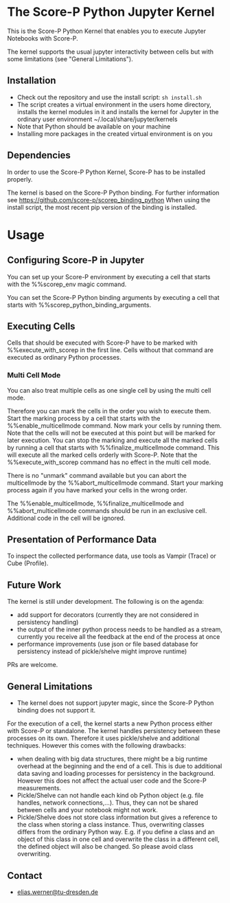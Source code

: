 # The Score-P Python Jupyter Kernel
This is the Score-P Python Kernel that enables you to execute Jupyter Notebooks with Score-P.

The kernel supports the usual jupyter interactivity between cells but with some limitations (see "General Limitations").

## Installation

* Check out the repository and use the install script: `sh install.sh`
* The script creates a virtual environment in the users home directory, installs the kernel 
modules in it and installs the kernel for Jupyter in the ordinary user environment 
~/.local/share/jupyter/kernels
* Note that Python should be available on your machine
* Installing more packages in the created virtual environment is on you


## Dependencies
In order to use the Score-P Python Kernel, Score-P has to be installed properly.

The kernel is based on the Score-P Python binding. For further information see https://github.com/score-p/scorep_binding_python
When using the install script, the most recent pip version of the binding is installed.

# Usage

## Configuring Score-P in Jupyter
You can set up your Score-P environment by executing a cell that starts with the %%scorep_env magic command.

You can set the Score-P Python binding arguments by executing a cell that starts with %%scorep_python_binding_arguments.

## Executing Cells 
Cells that should be executed with Score-P have to be marked with %%execute_with_scorep in the first line. Cells without that command are executed as ordinary Python processes.

### Multi Cell Mode
You can also treat multiple cells as one single cell by using the multi cell mode.

Therefore you can mark the cells in the order you wish to execute them. Start the marking process by a cell that starts with the %%enable_multicellmode command.
Now mark your cells by running them. Note that the cells will not be executed at this point but will be marked for later execution.
You can stop the marking and execute all the marked cells by running a cell that starts with %%finalize_multicellmode command.
This will execute all the marked cells orderly with Score-P. Note that the %%execute_with_scorep command has no effect in the multi cell mode.

There is no "unmark" command available but you can abort the multicellmode by the %%abort_multicellmode command. Start your marking process again if you have marked your cells in the wrong order.

The %%enable_multicellmode, %%finalize_multicellmode and %%abort_multicellmode commands should be run in an exclusive cell. Additional code in the cell will be ignored.

## Presentation of Performance Data

To inspect the collected performance data, use tools as Vampir (Trace) or Cube (Profile).

## Future Work

The kernel is still under development. The following is on the agenda:
 
 - add support for decorators (currently they are not considered in persistency handling)
 - the output of the inner python process needs to be handled as a stream, currently you receive all the feedback at the end of the process at once
 - performance improvements (use json or file based database for persistency instead of pickle/shelve might improve runtime)
 
PRs are welcome.

## General Limitations 

* The kernel does not support jupyter magic, since the Score-P Python binding does not support it.

For the execution of a cell, the kernel starts a new Python process either with Score-P or standalone. The kernel handles persistency between these processes on its own. Therefore it uses pickle/shelve and additional techniques. However this comes with the following drawbacks:

* when dealing with big data structures, there might be a big runtime overhead at the beginning and the end of a cell. This is due to additional data saving and loading processes for persistency in the background. However this does not affect the actual user code and the Score-P measurements.
* Pickle/Shelve can not handle each kind ob Python object (e.g. file handles, network connections,...). Thus, they can not be shared between cells and your notebook might not work.
* Pickle/Shelve does not store class information but gives a reference to the class when storing a class instance. Thus, overwriting classes differs from the ordinary Python way. E.g. if you define a class and an object of this class in one cell and overwrite the class in a different cell, the defined object will also be changed. So please avoid class overwriting.

## Contact

*  elias.werner@tu-dresden.de


